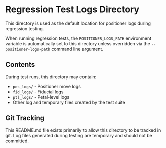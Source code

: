 # Regression Test Logs Directory

This directory is used as the default location for positioner logs during regression testing.

When running regression tests, the `POSITIONER_LOGS_PATH` environment variable is automatically set to this directory unless overridden via the `--positioner-logs-path` command line argument.

## Contents

During test runs, this directory may contain:
- `pos_logs/` - Positioner move logs
- `fid_logs/` - Fiducial logs
- `ptl_logs/` - Petal-level logs
- Other log and temporary files created by the test suite

## Git Tracking

This README.md file exists primarily to allow this directory to be tracked in git.
Log files generated during testing are temporary and should not be committed.
